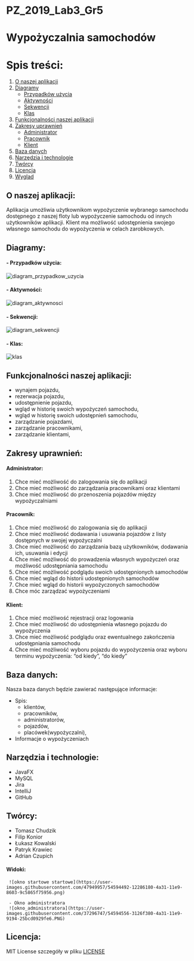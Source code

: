 # PZ_2019_Lab3_Gr5

# Wypożyczalnia samochodów

# Spis treści:
1. [O naszej aplikacji](#o-naszej-aplikacji)
2. [Diagramy](#diagramy)
     - [Przypadków użycia](#--przypadków-użycia)
     - [Aktywności](#--aktywności)
     - [Sekwencji](#--sekwencji)
     - [Klas](#--klas)
3. [Funkcjonalności naszej aplikacji](#funkcjonalności-naszej-aplikacji)
4. [Zakresy uprawnień](#zakresy-uprawnień)
     - [Administrator](#administrator)
     - [Pracownik](#pracownik)
     - [Klient](#klient)
5. [Baza danych](#baza-danych)
6. [Narzędzia i technologie](#narzędzia-i-technologie)
7. [Twórcy](#twórcy)
8. [Licencja](#licencja)
9. [Wyglad](#wyglad)

## O naszej aplikacji:
   
  Aplikacja umożliwia użytkownikom wypożyczenie wybranego samochodu
  dostępnego z naszej floty lub wypożyczenie samochodu od innych użytkowników aplikacji.
  Klient ma możliwość udostępnienia swojego własnego samochodu do wypożyczenia w celach zarobkowych.

## Diagramy:

####   - Przypadków użycia:
   ![diagram_przypadkow_uzycia](https://user-images.githubusercontent.com/47949957/53828833-05126980-3f7f-11e9-96ee-613342b55891.png)
   
####   - Aktywności:
   
   ![diagram_aktywnosci](https://user-images.githubusercontent.com/47949957/53783939-e32fcd00-3f13-11e9-93de-1c82f2b6e33a.jpg)
   
####   - Sekwencji:
   ![diagram_sekwencji](https://user-images.githubusercontent.com/26200573/54179388-f228f900-4498-11e9-8e34-e7d3578c448b.PNG)

   
####   - Klas:
   ![klas](https://user-images.githubusercontent.com/47949957/53831151-65f07080-3f84-11e9-9575-400f4a0aa04f.png)   


## Funkcjonalności naszej aplikacji:
  - wynajem pojazdu,
  - rezerwacja pojazdu,
  - udostępnienie pojazdu,
  - wgląd w historię swoich wypożyczeń samochodu,
  - wgląd w historię swoich udostępnień samochodu,
  - zarządzanie pojazdami,
  - zarządzanie pracownikami,
  - zarządzanie klientami,
  
  
  
  ## Zakresy uprawnień:

#### Administrator:
  1. Chce mieć możliwość do zalogowania się do aplikacji
  2. Chce mieć możliwość do zarządzania pracownikami oraz klientami
  3. Chce mieć możliwość do przenoszenia pojazdów między wypożyczalniami

#### Pracownik:
  1. Chce mieć możliwość do zalogowania się do aplikacji
  2. Chce mieć możliwość dodawania i usuwania pojazdów z listy dostępnych w swojej wypożyczalni
  3. Chce mieć możliwość do zarządzania bazą użytkowników, dodawania ich, usuwania i edycji
  4. Chce mieć możliwość do prowadzenia własnych wypożyczeń oraz możliwość udostępniania samochodu
  5. Chce mieć możliwość podglądu swoich udostępnionych samochodów
  6. Chce mieć wgląd do historii udostępnionych samochodów
  7. Chce mieć wgląd do historii wypożyczonych samochodów
  8. Chce móc zarządzać wypożyczeniami

#### Klient:
  1. Chce mieć możliwość rejestracji oraz logowania
  2. Chce mieć możliwość do udostępnienia własnego pojazdu do wypożyczenia
  3. Chce mieć możliwość podglądu oraz ewentualnego zakończenia udostępniania samochodu
  4. Chce mieć możliwość wyboru pojazdu do wypożyczenia oraz wyboru terminu wypożyczenia: “od kiedy”, “do kiedy”



## Baza danych:
Nasza baza danych będzie zawierać następujące informacje:
   - Spis:
     - klientów,
     - pracowników,
     - administratorów,
     - pojazdów,
     - placówek(wypożyczalni),
   - Informacje o wypożyczeniach

## Narzędzia i technologie:
   - JavaFX 
   - MySQL  
   - Jira
   - IntelliJ
   - GitHub


## Twórcy:
   - Tomasz Chudzik
   - Filip Konior
   - Łukasz Kowalski
   - Patryk Krawiec
   - Adrian Czupich
   
   
#### Widoki:
     ![okno startowe startowe](https://user-images.githubusercontent.com/47949957/54594492-12286180-4a31-11e9-8603-9c5865f75956.png)

     - Okno administratora
     ![okno_administratora](https://user-images.githubusercontent.com/37296747/54594556-3126f380-4a31-11e9-9194-25bcd0929fe6.PNG)
     
## Licencja:
   MIT License szczegóły w pliku [LICENSE](LICENSE)


